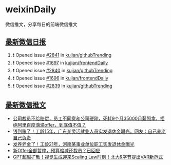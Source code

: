 # weixinDaily
微信推文，分享每日的前端微信推文

## [最新微信日报](https://github.com/kujian/weixinDaily/issues)

<!--START_SECTION:activity-->
1. ❗ Opened issue [#2841](https://github.com/kujian/githubTrending/issues/2841) in [kujian/githubTrending](https://github.com/kujian/githubTrending)
2. ❗ Opened issue [#1697](https://github.com/kujian/frontendDaily/issues/1697) in [kujian/frontendDaily](https://github.com/kujian/frontendDaily)
3. ❗ Opened issue [#2840](https://github.com/kujian/githubTrending/issues/2840) in [kujian/githubTrending](https://github.com/kujian/githubTrending)
4. ❗ Opened issue [#1696](https://github.com/kujian/frontendDaily/issues/1696) in [kujian/frontendDaily](https://github.com/kujian/frontendDaily)
5. ❗ Opened issue [#2839](https://github.com/kujian/githubTrending/issues/2839) in [kujian/githubTrending](https://github.com/kujian/githubTrending)
<!--END_SECTION:activity-->


## [最新微信推文](https://weixin.qdkfweb.cn/)

<!-- BLOG-POST-LIST:START -->
- [公司裁员不给赔偿，员工不同意和公司硬刚，死耗9个月35000月薪照拿，拒绝阿里百度滴滴offer，到底值不值？](https://weixin.qdkfweb.cn/42780.html)
- [钱到账了！工龄15年，广东某灵活就业人员实发退休金曝光。网友：自己养老自己负责](https://weixin.qdkfweb.cn/42782.html)
- [发养老金了！工龄21年，河南某事业单位职工实发退休金曝光](https://weixin.qdkfweb.cn/42783.html)
- [新Offer全部暂停，预算缩减还裁员？已回应](https://weixin.qdkfweb.cn/42809.html)
- [GPT超越扩散！视觉生成迎来Scaling Law时刻！北大&amp;字节提出VAR新范式](https://weixin.qdkfweb.cn/42810.html)
<!-- BLOG-POST-LIST:END -->